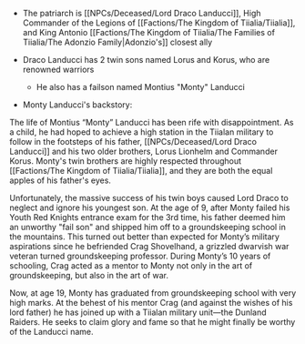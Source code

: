 - The patriarch is [[NPCs/Deceased/Lord Draco Landucci]], High Commander of the Legions of [[Factions/The Kingdom of Tiialia/Tiialia]], and King Antonio [[Factions/The Kingdom of Tiialia/The Families of Tiialia/The Adonzio Family\|Adonzio's]] closest ally
- Draco Landucci has 2 twin sons named Lorus and Korus, who are renowned warriors
	- He also has a failson named Montius "Monty" Landucci
	
- Monty Landucci's backstory:

The life of Montius “Monty” Landucci has been rife with disappointment. As a child, he had hoped to achieve a high station in the Tiialan military to follow in the footsteps of his father, [[NPCs/Deceased/Lord Draco Landucci]] and his two older brothers, Lorus Lionhelm and Commander Korus. Monty's twin brothers are highly respected throughout [[Factions/The Kingdom of Tiialia/Tiialia]], and they are both the equal apples of his father's eyes.

Unfortunately, the massive success of his twin boys caused Lord Draco to neglect and ignore his youngest son. At the age of 9, after Monty failed his Youth Red Knights entrance exam for the 3rd time, his father deemed him an unworthy "fail son" and shipped him off to a groundskeeping school in the mountains. This turned out better than expected for Monty’s military aspirations since he befriended Crag Shovelhand, a grizzled dwarvish war veteran turned groundskeeping professor. During Monty’s 10 years of schooling, Crag acted as a mentor to Monty not only in the art of groundskeeping, but also in the art of war.

Now, at age 19, Monty has graduated from groundskeeping school with very high marks. At the behest of his mentor Crag (and against the wishes of his lord father) he has joined up with a Tiialan military unit—the Dunland Raiders. He seeks to claim glory and fame so that he might finally be worthy of the Landucci name.